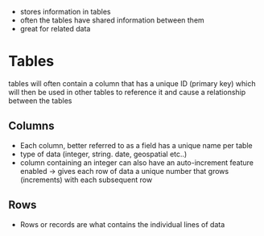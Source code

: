 
- stores information in tables
- often the tables have shared information between them
- great for related data

# Tables
tables will often contain a column that has a unique ID (primary key) which will then be used in other tables to reference it and cause a relationship between the tables
## Columns
- Each column, better referred to as a field has a unique name per table
- type of data (integer, string. date, geospatial etc..)
- column containing an integer can also have an auto-increment feature enabled -> gives each row of data a unique number that grows (increments) with each subsequent row

## Rows
- Rows or records are what contains the individual lines of data